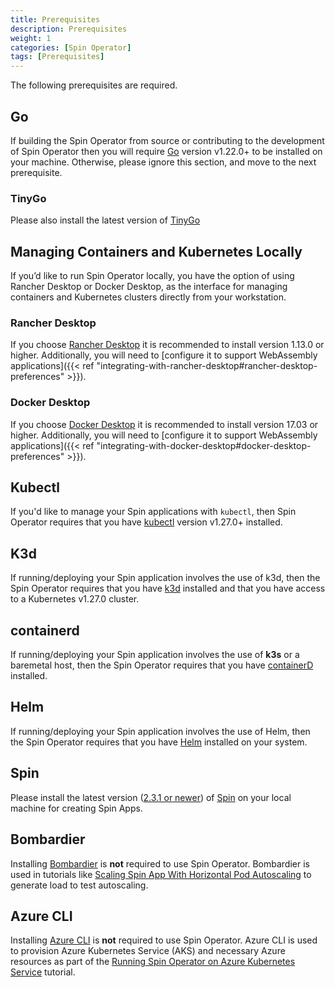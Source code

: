 ```yaml
---
title: Prerequisites
description: Prerequisites
weight: 1
categories: [Spin Operator]
tags: [Prerequisites]
---
```


The following prerequisites are required.

## Go

If building the Spin Operator from source or contributing to the development of Spin Operator then you will require [Go](https://go.dev/doc/install) version v1.22.0+ to be installed on your machine. Otherwise, please ignore this section, and move to the next prerequisite.

### TinyGo

Please also install the latest version of [TinyGo](https://tinygo.org/getting-started/install/)

## Managing Containers and Kubernetes Locally

If you’d like to run Spin Operator locally, you have the option of using Rancher Desktop or Docker Desktop, as the interface for managing containers and Kubernetes clusters directly from your workstation.

### Rancher Desktop

If you choose [Rancher Desktop](https://rancherdesktop.io/) it is recommended to install version 1.13.0 or higher. Additionally, you will need to [configure it to support WebAssembly applications]({{< ref "integrating-with-rancher-desktop#rancher-desktop-preferences" >}}).

### Docker Desktop

If you choose [Docker Desktop](https://docs.docker.com/get-docker/) it is recommended to install version 17.03 or higher. Additionally, you will need to [configure it to support WebAssembly applications]({{< ref "integrating-with-docker-desktop#docker-desktop-preferences" >}}).


## Kubectl

If you'd like to manage your Spin applications with `kubectl`, then Spin Operator requires that you have [kubectl](https://kubernetes.io/docs/tasks/tools/) version v1.27.0+ installed.

## K3d

If running/deploying your Spin application involves the use of k3d, then the Spin Operator requires that you have [k3d](https://k3d.io/v5.6.0/?h=installation#installation) installed and that you have access to a Kubernetes v1.27.0 cluster.

## containerd

If running/deploying your Spin application involves the use of **k3s** or a baremetal host, then the Spin Operator requires that you have [containerD](https://github.com/containerd/containerd/blob/main/docs/getting-started.md) installed.

## Helm

If running/deploying your Spin application involves the use of Helm, then the Spin Operator requires that you have [Helm](https://helm.sh/docs/intro/install/#helm) installed on your system.

## Spin

Please install the latest version ([2.3.1 or newer](https://developer.fermyon.com/spin/v2/upgrade)) of [Spin](https://developer.fermyon.com/spin/v2/install) on your local machine for creating Spin Apps.

## Bombardier

Installing [Bombardier](https://pkg.go.dev/github.com/codesenberg/bombardier) is **not** required to use Spin Operator. Bombardier is used in tutorials like [Scaling Spin App With Horizontal Pod Autoscaling](./scaling-with-hpa.md) to generate load to test autoscaling.

## Azure CLI

Installing [Azure CLI](https://learn.microsoft.com/en-us/cli/azure/install-azure-cli) is **not** required to use Spin Operator. Azure CLI is used to provision Azure Kubernetes Service (AKS) and necessary Azure resources as part of the [Running Spin Operator on Azure Kubernetes Service](./running-on-azure-kubernetes-service.md) tutorial.

